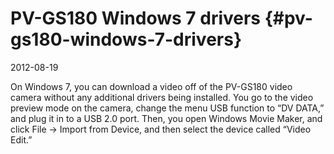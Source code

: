 # PV-GS180 Windows 7 drivers {#pv-gs180-windows-7-drivers}

2012-08-19

On Windows 7, you can download a video off of the PV-GS180 video
camera without any additional drivers being installed. You go to the
video preview mode on the camera, change the menu USB function to “DV
DATA,” and plug it in to a USB 2.0 port. Then, you open Windows Movie
Maker, and click File -> Import from Device, and then select the
device called “Video Edit.”
